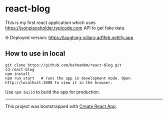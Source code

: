 # react-blog
This is my first react application which uses https://jsonplaceholder.typicode.com API to get fake data.

🌐 Deployed version: https://laughing-villani-ad1feb.netlify.app


## How to use in local
    git clone https://github.com/behnambm/react-blog.git
    cd react-blog
    npm install
    npm run start   # runs the app in development mode. Open http://localhost:3000 to view it in the browser.



Use `npm build` to build the app for production.

---

This project was bootstrapped with [Create React App](https://github.com/facebook/create-react-app).
